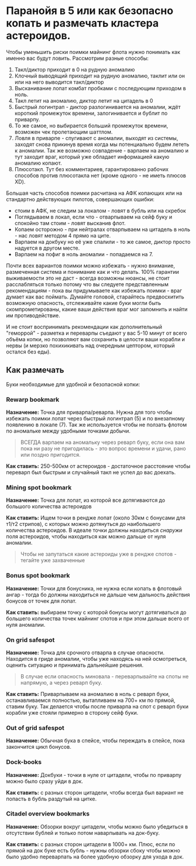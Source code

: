 # Паранойя в 5 или как безопасно копать и размечать кластера астероидов.

Чтобы уменьшить риски поимки майнинг флота нужно понимать как именно вас будут ловить. Рассмотрим разные способы:

1. Такл/диктор приходит в 0 на рудную аномалию
2. Клочный выводящий приходит на рудную аномалию, таклит или он или на него выводится такл/диктор
3. Высканивание лопат комбат пробками с последующим приходом в ноль.
4. Такл летит на аномалию, диктор летит на цитадель в 0
5. Быстрый логинтрап - диктор разлогинивается на аномалии, ждёт короткий промежуток времени, залогинивается и бублит по приварпу.
6. То же самое, но выбирается больший промежуток времени, возможен чек пролетающим шаттлом.
7. Ловля в приварпе - спугивают с аномалии, выходят из системы, заходят снова прикинув время когда мы потенциально будем лететь к аномалии. Так же возможно совпадение - варпаем на аномалию и тут заходит враг, который уже обладает информацией какую аномалию копают.
8. Плюсотакл. Тут без комментариев, гарантированно рабочих способов против плюсотакла нет (кроме одного - не иметь плюсов XD).

Большая часть способов поимки расчитана на АФК копающих или на стандартно действующих пилотов, совершающих ошибки:
- стоим в АФК, не следим за локалом - ловят в бубль или на скребок
- Поглядываем в локал, если что - отварпываем на сейф буку и спокойно там стоим - ловят высканив флот.
- Копаем осторожно - при нейтралах отварпываем на цитадель в ноль - нас ловят методом 4 прямо на ците.
- Варпаем на докбуку но её уже спалили - то же самое, диктор просто надуется в другом месте.
- Варпаем на пофиг в ноль аномалии - попадаемся на 7.

Почти всех вариантов поимки можно избежать - нужно внимание, размеченная система и понимание как и что делать. 100% гарантии выживаемости это не даст - всегда возможны нюансы, не стоит расслабляться только потому что вы следуете представленным рекомендациям - пока вы придумываете как избежать поимки - враг думает как вас поймать. Думайте головой, старайтесь предвосхитить возможную опасность, отслеживайте какие буки могли быть скомпрометированы, какие ваши действия враг мог запомнить и найти им противодействие.

И не стоит воспринимать рекомендации как дополнительный "геморрой" - разметка и переварпы съедают у вас 5-10 минут от всего объёма копки, но позволяют вам сохранить в целости ваши корабли и нервы (и мерзко похихикивать над очередным цептором, который остался без еды).

## Как размечать

Буки необходимые для удобной и безопасной копки:

### Rewarp bookmark

  **Назначение:** Точка для приварпа/реварпа.
  Нужна для того чтобы избежать поимки лопат через быстрый логинтрап (5) и по внезапному появлению в локале (7).
  Так же используется чтобы не ползать флотом по аномальке между удобными точками добычи.

  > ВСЕГДА варпаем на аномальку через реварп буку, если она вам пока ни разу не пригодилась - это вопрос времени и удачи, рано или поздно пригодится.

  **Как ставить:** 250-500км от астероидов - достаточное расстояние чтобы переварп был быстрым и случайный такл не успел до вас доехать.

### Mining spot bookmark
  
**Назначение:** Точка для лопат, из которой все дотягиваются до большого количества астероидов

**Как ставить:** Ищем точки в рендже лопат (около 30км с бонусами для т1/т2 стрипов), с которых можно дотянуться до наибольшего количества астероидов.
В идеале точки должны находиться *снаружи* поля астероидов, чтобы находиться как можно дальше от нуля аномалии.

> Чтобы не запутаться какие астероиды уже в рендже спотов - тегайте уже захваченные 

### Bonus spot bookmark

**Назначение:** Точки для бонусника, не нужна если копать в флотовый ангар - тогда бо должны находиться не дальше чем дальность действия бонусов от точек для лопат.

**Как ставить:** выбираем точку с которой бонусы могут дотягиваться до большего количества точек майнинг спотов и при этом дальше всего от нуля аномалии.

### On grid safespot

**Назначение:** Точка для срочного отварпа в случае опасности.
Находится в гриде аномалии, чтобы уже находясь на ней осмотреться, оценить ситуацию и принимать дальнейшие решения.

> В случае если опасность миновала - переварпывайте на споты не напрямую, а через реварп буку.

**Как ставить:** Приварпываем на аномалию в ноль с реварп буки, останавливаемся полностью, вытапливаем на 700+ км по прямой, ставим буку.
Так делается чтобы после приварпа на спот с реварп буки корабли уже стояли примерно в сторону сейф буки.

### Out of grid safespot

**Назначение:**  Обычная бука в спейсе, чтобы переждать в спейсе, пока закончится цикл бонусов.

### Dock-books

**Назначение:** Докбуки - точки в нуле от цитадели, чтобы по приварпу можно было сразу уйди в док.

**Как ставить:** с разных сторон цитадели, чтобы всегда был вариант не попасть в бубль раздутый на цитке.

### Citadel overview bookmarks

**Назначение:** Обзорки вокруг цитадели, чтобы можно было убедиться в отсутствии бублей и только потом наварпывать на док-буку.

**Как ставить:** с разных сторон цитадели в 1000+ км. Плюс, если по прямой на док буке есть бубль - нужны обзорки сбоку чтобы можно было удобно переварпать на более удобную обзорку для ухода в док.
